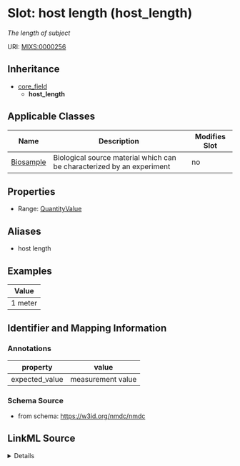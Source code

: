 # Slot: host length (host_length)


_The length of subject_



URI: [MIXS:0000256](https://w3id.org/mixs/0000256)




## Inheritance

* [core_field](core_field.md)
    * **host_length**





## Applicable Classes

| Name | Description | Modifies Slot |
| --- | --- | --- |
[Biosample](Biosample.md) | Biological source material which can be characterized by an experiment |  no  |







## Properties

* Range: [QuantityValue](QuantityValue.md)



## Aliases


* host length




## Examples

| Value |
| --- |
| 1 meter |

## Identifier and Mapping Information





### Annotations

| property | value |
| --- | --- |
| expected_value | measurement value || preferred_unit | centimeter, millimeter, meter || occurrence | 1 |



### Schema Source


* from schema: https://w3id.org/nmdc/nmdc




## LinkML Source

<details>
```yaml
name: host_length
annotations:
  expected_value:
    tag: expected_value
    value: measurement value
  preferred_unit:
    tag: preferred_unit
    value: centimeter, millimeter, meter
  occurrence:
    tag: occurrence
    value: '1'
description: The length of subject
title: host length
examples:
- value: 1 meter
from_schema: https://w3id.org/nmdc/nmdc
aliases:
- host length
rank: 1000
is_a: core field
slot_uri: MIXS:0000256
multivalued: false
alias: host_length
domain_of:
- Biosample
range: QuantityValue

```
</details>